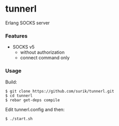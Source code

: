# tunnerl

Erlang SOCKS server


### Features

 * SOCKS v5 
   + without authorization 
   + connect command only

   
### Usage

Build:

    $ git clone https://github.com/surik/tunnerl.git
    $ cd tunnerl
    $ rebar get-deps compile

Edit tunnerl.config and then:

    $ ./start.sh

